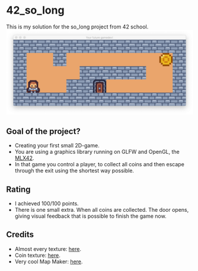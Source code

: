# 42_so_long
This is my solution for the so_long project from 42 school.
![Title_Image](images/example_game.png)

## Goal of the project?
- Creating your first small 2D-game.
- You are using a graphics library running on GLFW and OpenGL, the [MLX42](https://github.com/codam-coding-college/MLX42).
- In that game you control a player, to collect all coins and then escape through the exit using the shortest way possible.

## Rating
- I achieved 100/100 points.
- There is one small extra. When all coins are collected. The door opens, giving visual feedback that is possible to finish the game now.

## Credits
- Almost every texture: [here](https://kenney-assets.itch.io/tiny-dungeon).
- Coin texture: [here](https://melthie.itch.io/mini-dungeon).
- Very cool Map Maker: [here](https://github.com/nmihaile/slmm).